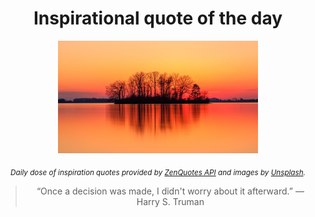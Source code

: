 
<div align="center">

# Inspirational quote of the day

<img src="./data/photo.jpeg" alt="Beautiful nature photo" width="320" height="180">

<sub><i>Daily dose of inspiration quotes provided by [ZenQuotes API](https://zenquotes.io/) and images by [Unsplash](https://unsplash.com/).</i></sub>


<blockquote>&ldquo;Once a decision was made, I didn't worry about it afterward.&rdquo; &mdash; <footer>Harry S. Truman</footer></blockquote>

</div>
